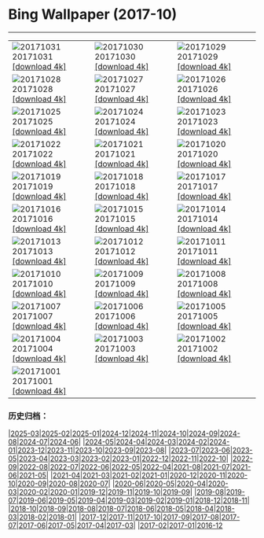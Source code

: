 # Bing Wallpaper (2017-10)
**************

<table><tr><td><img src="https://www.bing.com/az/hprichbg/rb/HauntedGallery_EN-US7884856477_1920x1080.jpg" alt="20171031"> 20171031 <a href="https://www.bing.com/az/hprichbg/rb/HauntedGallery_EN-US7884856477_UHD.jpg">[download 4k]</a></td><td><img src="https://www.bing.com/az/hprichbg/rb/InspirationPoint_EN-US9257698471_1920x1080.jpg" alt="20171030"> 20171030 <a href="https://www.bing.com/az/hprichbg/rb/InspirationPoint_EN-US9257698471_UHD.jpg">[download 4k]</a></td><td><img src="https://www.bing.com/az/hprichbg/rb/KyrgyzstanCat_EN-US10859527245_1920x1080.jpg" alt="20171029"> 20171029 <a href="https://www.bing.com/az/hprichbg/rb/KyrgyzstanCat_EN-US10859527245_UHD.jpg">[download 4k]</a></td></tr><tr><td><img src="https://www.bing.com/az/hprichbg/rb/DucksSwamp_EN-US7879018819_1920x1080.jpg" alt="20171028"> 20171028 <a href="https://www.bing.com/az/hprichbg/rb/DucksSwamp_EN-US7879018819_UHD.jpg">[download 4k]</a></td><td><img src="https://www.bing.com/az/hprichbg/rb/KemeriBog_EN-US9749876935_1920x1080.jpg" alt="20171027"> 20171027 <a href="https://www.bing.com/az/hprichbg/rb/KemeriBog_EN-US9749876935_UHD.jpg">[download 4k]</a></td><td><img src="https://www.bing.com/az/hprichbg/rb/HallstattAustria_EN-US9407016733_1920x1080.jpg" alt="20171026"> 20171026 <a href="https://www.bing.com/az/hprichbg/rb/HallstattAustria_EN-US9407016733_UHD.jpg">[download 4k]</a></td></tr><tr><td><img src="https://www.bing.com/az/hprichbg/rb/TahquamenonFalls_EN-US8966938934_1920x1080.jpg" alt="20171025"> 20171025 <a href="https://www.bing.com/az/hprichbg/rb/TahquamenonFalls_EN-US8966938934_UHD.jpg">[download 4k]</a></td><td><img src="https://www.bing.com/az/hprichbg/rb/CatBaBoats_EN-US10871859347_1920x1080.jpg" alt="20171024"> 20171024 <a href="https://www.bing.com/az/hprichbg/rb/CatBaBoats_EN-US10871859347_UHD.jpg">[download 4k]</a></td><td><img src="https://www.bing.com/az/hprichbg/rb/ScreechOwl_EN-US8795938080_1920x1080.jpg" alt="20171023"> 20171023 <a href="https://www.bing.com/az/hprichbg/rb/ScreechOwl_EN-US8795938080_UHD.jpg">[download 4k]</a></td></tr><tr><td><img src="https://www.bing.com/az/hprichbg/rb/AmalfiCathedral_EN-US8035963050_1920x1080.jpg" alt="20171022"> 20171022 <a href="https://www.bing.com/az/hprichbg/rb/AmalfiCathedral_EN-US8035963050_UHD.jpg">[download 4k]</a></td><td><img src="https://www.bing.com/az/hprichbg/rb/HawaiiWave_EN-US12324758618_1920x1080.jpg" alt="20171021"> 20171021 <a href="https://www.bing.com/az/hprichbg/rb/HawaiiWave_EN-US12324758618_UHD.jpg">[download 4k]</a></td><td><img src="https://www.bing.com/az/hprichbg/rb/LaGrandeNomade_EN-US10098798714_1920x1080.jpg" alt="20171020"> 20171020 <a href="https://www.bing.com/az/hprichbg/rb/LaGrandeNomade_EN-US10098798714_UHD.jpg">[download 4k]</a></td></tr><tr><td><img src="https://www.bing.com/az/hprichbg/rb/GreatSaltLake_EN-US12905752705_1920x1080.jpg" alt="20171019"> 20171019 <a href="https://www.bing.com/az/hprichbg/rb/GreatSaltLake_EN-US12905752705_UHD.jpg">[download 4k]</a></td><td><img src="https://www.bing.com/az/hprichbg/rb/Consuegra_EN-US11480319929_1920x1080.jpg" alt="20171018"> 20171018 <a href="https://www.bing.com/az/hprichbg/rb/Consuegra_EN-US11480319929_UHD.jpg">[download 4k]</a></td><td><img src="https://www.bing.com/az/hprichbg/rb/ElkValleyVideo_EN-US7645555683_1920x1080.jpg" alt="20171017"> 20171017 <a href="https://www.bing.com/az/hprichbg/rb/ElkValleyVideo_EN-US7645555683_UHD.jpg">[download 4k]</a></td></tr><tr><td><img src="https://www.bing.com/az/hprichbg/rb/ElandAntelope_EN-US15189764045_1920x1080.jpg" alt="20171016"> 20171016 <a href="https://www.bing.com/az/hprichbg/rb/ElandAntelope_EN-US15189764045_UHD.jpg">[download 4k]</a></td><td><img src="https://www.bing.com/az/hprichbg/rb/DerwentDam_EN-US7618148878_1920x1080.jpg" alt="20171015"> 20171015 <a href="https://www.bing.com/az/hprichbg/rb/DerwentDam_EN-US7618148878_UHD.jpg">[download 4k]</a></td><td><img src="https://www.bing.com/az/hprichbg/rb/Cotoneaster_EN-US13253364410_1920x1080.jpg" alt="20171014"> 20171014 <a href="https://www.bing.com/az/hprichbg/rb/Cotoneaster_EN-US13253364410_UHD.jpg">[download 4k]</a></td></tr><tr><td><img src="https://www.bing.com/az/hprichbg/rb/CoastalBeech_EN-US8515310938_1920x1080.jpg" alt="20171013"> 20171013 <a href="https://www.bing.com/az/hprichbg/rb/CoastalBeech_EN-US8515310938_UHD.jpg">[download 4k]</a></td><td><img src="https://www.bing.com/az/hprichbg/rb/DeveshContestWinner_EN-US11393306739_1920x1080.jpg" alt="20171012"> 20171012 <a href="https://www.bing.com/az/hprichbg/rb/DeveshContestWinner_EN-US11393306739_UHD.jpg">[download 4k]</a></td><td><img src="https://www.bing.com/az/hprichbg/rb/Rapadalen_EN-US11885358150_1920x1080.jpg" alt="20171011"> 20171011 <a href="https://www.bing.com/az/hprichbg/rb/Rapadalen_EN-US11885358150_UHD.jpg">[download 4k]</a></td></tr><tr><td><img src="https://www.bing.com/az/hprichbg/rb/SoyuzReturn_EN-US8775853306_1920x1080.jpg" alt="20171010"> 20171010 <a href="https://www.bing.com/az/hprichbg/rb/SoyuzReturn_EN-US8775853306_UHD.jpg">[download 4k]</a></td><td><img src="https://www.bing.com/az/hprichbg/rb/OrionNebula_EN-US10620917199_1920x1080.jpg" alt="20171009"> 20171009 <a href="https://www.bing.com/az/hprichbg/rb/OrionNebula_EN-US10620917199_UHD.jpg">[download 4k]</a></td><td><img src="https://www.bing.com/az/hprichbg/rb/PlutoNorthPole_EN-US11119067437_1920x1080.jpg" alt="20171008"> 20171008 <a href="https://www.bing.com/az/hprichbg/rb/PlutoNorthPole_EN-US11119067437_UHD.jpg">[download 4k]</a></td></tr><tr><td><img src="https://www.bing.com/az/hprichbg/rb/MarsTattoo_EN-US9798973999_1920x1080.jpg" alt="20171007"> 20171007 <a href="https://www.bing.com/az/hprichbg/rb/MarsTattoo_EN-US9798973999_UHD.jpg">[download 4k]</a></td><td><img src="https://www.bing.com/az/hprichbg/rb/MissionISS_EN-US14772050208_1920x1080.jpg" alt="20171006"> 20171006 <a href="https://www.bing.com/az/hprichbg/rb/MissionISS_EN-US14772050208_UHD.jpg">[download 4k]</a></td><td><img src="https://www.bing.com/az/hprichbg/rb/SXSWTelescope_EN-US11651444974_1920x1080.jpg" alt="20171005"> 20171005 <a href="https://www.bing.com/az/hprichbg/rb/SXSWTelescope_EN-US11651444974_UHD.jpg">[download 4k]</a></td></tr><tr><td><img src="https://www.bing.com/az/hprichbg/rb/AldrinsBoot_EN-US10647003933_1920x1080.jpg" alt="20171004"> 20171004 <a href="https://www.bing.com/az/hprichbg/rb/AldrinsBoot_EN-US10647003933_UHD.jpg">[download 4k]</a></td><td><img src="https://www.bing.com/az/hprichbg/rb/TimiderteKasbah_EN-US12300996987_1920x1080.jpg" alt="20171003"> 20171003 <a href="https://www.bing.com/az/hprichbg/rb/TimiderteKasbah_EN-US12300996987_UHD.jpg">[download 4k]</a></td><td><img src="https://www.bing.com/az/hprichbg/rb/RioGrandeCottonwood_EN-US10685052962_1920x1080.jpg" alt="20171002"> 20171002 <a href="https://www.bing.com/az/hprichbg/rb/RioGrandeCottonwood_EN-US10685052962_UHD.jpg">[download 4k]</a></td></tr><tr><td><img src="https://www.bing.com/az/hprichbg/rb/GordesVillage_EN-US12355056555_1920x1080.jpg" alt="20171001"> 20171001 <a href="https://www.bing.com/az/hprichbg/rb/GordesVillage_EN-US12355056555_UHD.jpg">[download 4k]</a></td><td></td><td></td></tr></table>

### 历史归档：

|[2025-03](/../2025-03/2025-03.md)|[2025-02](/../2025-02/2025-02.md)|[2025-01](/../2025-01/2025-01.md)|[2024-12](/../2024-12/2024-12.md)|[2024-11](/../2024-11/2024-11.md)|[2024-10](/../2024-10/2024-10.md)|[2024-09](/../2024-09/2024-09.md)|[2024-08](/../2024-08/2024-08.md)|[2024-07](/../2024-07/2024-07.md)|[2024-06](/../2024-06/2024-06.md)|
|[2024-05](/../2024-05/2024-05.md)|[2024-04](/../2024-04/2024-04.md)|[2024-03](/../2024-03/2024-03.md)|[2024-02](/../2024-02/2024-02.md)|[2024-01](/../2024-01/2024-01.md)|[2023-12](/../2023-12/2023-12.md)|[2023-11](/../2023-11/2023-11.md)|[2023-10](/../2023-10/2023-10.md)|[2023-09](/../2023-09/2023-09.md)|[2023-08](/../2023-08/2023-08.md)|
|[2023-07](/../2023-07/2023-07.md)|[2023-06](/../2023-06/2023-06.md)|[2023-05](/../2023-05/2023-05.md)|[2023-04](/../2023-04/2023-04.md)|[2023-03](/../2023-03/2023-03.md)|[2023-02](/../2023-02/2023-02.md)|[2023-01](/../2023-01/2023-01.md)|[2022-12](/../2022-12/2022-12.md)|[2022-11](/../2022-11/2022-11.md)|[2022-10](/../2022-10/2022-10.md)|
|[2022-09](/../2022-09/2022-09.md)|[2022-08](/../2022-08/2022-08.md)|[2022-07](/../2022-07/2022-07.md)|[2022-06](/../2022-06/2022-06.md)|[2022-05](/../2022-05/2022-05.md)|[2022-04](/../2022-04/2022-04.md)|[2021-08](/../2021-08/2021-08.md)|[2021-07](/../2021-07/2021-07.md)|[2021-06](/../2021-06/2021-06.md)|[2021-05](/../2021-05/2021-05.md)|
|[2021-04](/../2021-04/2021-04.md)|[2021-03](/../2021-03/2021-03.md)|[2021-02](/../2021-02/2021-02.md)|[2021-01](/../2021-01/2021-01.md)|[2020-12](/../2020-12/2020-12.md)|[2020-11](/../2020-11/2020-11.md)|[2020-10](/../2020-10/2020-10.md)|[2020-09](/../2020-09/2020-09.md)|[2020-08](/../2020-08/2020-08.md)|[2020-07](/../2020-07/2020-07.md)|
|[2020-06](/../2020-06/2020-06.md)|[2020-05](/../2020-05/2020-05.md)|[2020-04](/../2020-04/2020-04.md)|[2020-03](/../2020-03/2020-03.md)|[2020-02](/../2020-02/2020-02.md)|[2020-01](/../2020-01/2020-01.md)|[2019-12](/../2019-12/2019-12.md)|[2019-11](/../2019-11/2019-11.md)|[2019-10](/../2019-10/2019-10.md)|[2019-09](/../2019-09/2019-09.md)|
|[2019-08](/../2019-08/2019-08.md)|[2019-07](/../2019-07/2019-07.md)|[2019-06](/../2019-06/2019-06.md)|[2019-05](/../2019-05/2019-05.md)|[2019-04](/../2019-04/2019-04.md)|[2019-03](/../2019-03/2019-03.md)|[2019-02](/../2019-02/2019-02.md)|[2019-01](/../2019-01/2019-01.md)|[2018-12](/../2018-12/2018-12.md)|[2018-11](/../2018-11/2018-11.md)|
|[2018-10](/../2018-10/2018-10.md)|[2018-09](/../2018-09/2018-09.md)|[2018-08](/../2018-08/2018-08.md)|[2018-07](/../2018-07/2018-07.md)|[2018-06](/../2018-06/2018-06.md)|[2018-05](/../2018-05/2018-05.md)|[2018-04](/../2018-04/2018-04.md)|[2018-03](/../2018-03/2018-03.md)|[2018-02](/../2018-02/2018-02.md)|[2018-01](/../2018-01/2018-01.md)|
|[2017-12](/../2017-12/2017-12.md)|[2017-11](/../2017-11/2017-11.md)|[2017-10](/2017-10.md)|[2017-09](/../2017-09/2017-09.md)|[2017-08](/../2017-08/2017-08.md)|[2017-07](/../2017-07/2017-07.md)|[2017-06](/../2017-06/2017-06.md)|[2017-05](/../2017-05/2017-05.md)|[2017-04](/../2017-04/2017-04.md)|[2017-03](/../2017-03/2017-03.md)|
|[2017-02](/../2017-02/2017-02.md)|[2017-01](/../2017-01/2017-01.md)|[2016-12](/../2016-12/2016-12.md)
